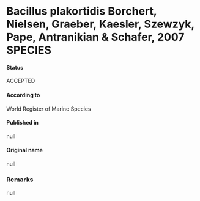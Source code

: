 Bacillus plakortidis Borchert, Nielsen, Graeber, Kaesler, Szewzyk, Pape, Antranikian & Schafer, 2007 SPECIES
=======

#### Status
ACCEPTED

#### According to
World Register of Marine Species

#### Published in
null

#### Original name
null

### Remarks
null